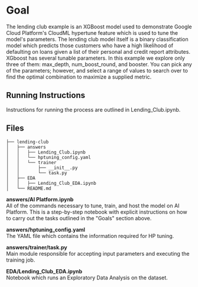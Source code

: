 # Goal

The lending club example is an XGBoost model used to demonstrate Google Cloud Platform's CloudML hypertune feature which is used to tune the model's parameters. The lending club model itself is a binary classification model which predicts those customers who have a high likelihood of defaulting on loans given a list of their personal and credit report attributes. XGboost has several tunable parameters. In this example we explore only three of them: max_depth, num_boost_round, and booster. You can pick any of the parameters; however, and select a range of values to search over to find the optimal combination to maximize a supplied metric.

## Running Instructions
Instructions for running the process are outlined in Lending_Club.ipynb.

## Files
```
├── lending-club
│   ├── answers
│   │   ├── Lending_Club.ipynb
│   │   └── hptuning_config.yaml
│   │   └── trainer
│   │       ├── __init__.py
│   │       └── task.py
│   ├── EDA
│   │   ├── Lending_Club_EDA.ipynb
│   └── README.md
```

**answers/AI Platform.ipynb**
<br>
All of the commands necessary to tune, train, and host the model on AI Platform. This is a step-by-step notebook with explicit instructions on how to carry out the tasks outlined in the "Goals" section above.

**answers/hptuning_config.yaml**
<br>
The YAML file which contains the information required for HP tuning.

**answers/trainer/task.py**
<br>
Main module responsible for accepting input parameters and executing the training job.

**EDA/Lending_Club_EDA.ipynb**
<br>
Notebook which runs an Exploratory Data Analysis on the dataset.

